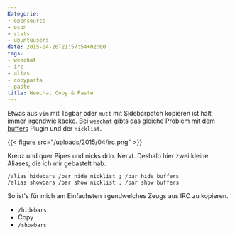 ```yaml
---
Kategorie:
- opensource
- osbn
- stats
- ubuntuusers
date: 2015-04-20T21:57:54+02:00
tags:
- weechat
- irc
- alias
- copypasta
- paste
title: Weechat Copy & Paste
---
```


Etwas aus `vim` mit Tagbar oder `mutt` mit Sidebarpatch kopieren ist halt
immer irgendwie kacke. Bei `weechat` gibts das gleiche Problem mit dem
[buffers](https://weechat.org/scripts/source/buffers.pl.html/) Plugin und der `nicklist`.

{{< figure src="/uploads/2015/04/irc.png" >}}

Kreuz und quer Pipes und nicks drin. Nervt. Deshalb hier zwei kleine
Aliases, die ich mir gebastelt hab.

```
/alias hidebars /bar hide nicklist ; /bar hide buffers
/alias showbars /bar show nicklist ; /bar show buffers
```

So ist's für mich am Einfachsten irgendwelches Zeugs aus IRC zu kopieren.

* `/hidebars`
* Copy
* `/showbars`

